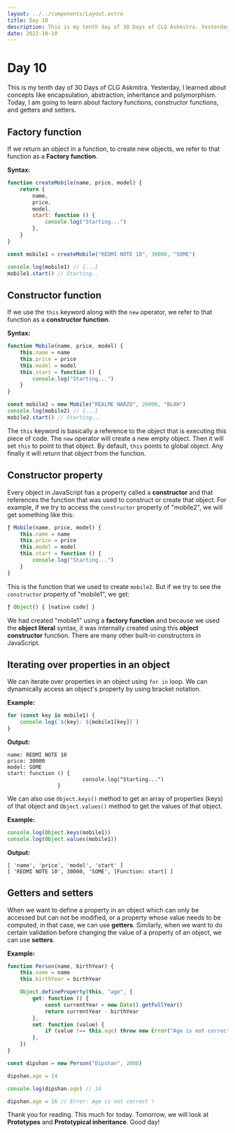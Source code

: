```yaml
---
layout: ../../components/Layout.astro
title: Day 10
description: This is my tenth day of 30 Days of CLG Askmitra. Yesterday, I learned about concepts like encapsulation, abstraction, inheritance and polymorphism. Today, I am going to learn about factory functions, constructor functions, and getters and setters.
date: 2022-10-10
---
```


# Day 10

This is my tenth day of 30 Days of CLG Askmitra. Yesterday, I learned about concepts like encapsulation, abstraction, inheritance and polymorphism. Today, I am going to learn about factory functions, constructor functions, and getters and setters.

## Factory function

If we return an object in a function, to create new objects, we refer to that function as a **Factory function**.

**Syntax:**

```js
function createMobile(name, price, model) {
	return {
		name,
		price,
		model,
		start: function () {
			console.log("Starting...")
		},
	}
}

const mobile1 = createMobile("REDMI NOTE 10", 30000, "SOME")

console.log(mobile1) // {...}
mobile1.start() // Starting..
```

## Constructor function

If we use the `this` keyword along with the `new` operator, we refer to that function as a **constructor function**.

**Syntax:**

```js
function Mobile(name, price, model) {
	this.name = name
	this.price = price
	this.model = model
	this.start = function () {
		console.log("Starting...")
	}
}

const mobile2 = new Mobile("REALME NARZO", 26000, "BLAH")
console.log(mobile2) // {...}
mobile2.start() // Starting...
```

The `this` keyword is basically a reference to the object that is executing this piece of code. The `new` operator will create a new empty object. Then it will set `this` to point to that object. By default, `this` points to global object. Any finally it will return that object from the function.

## Constructor property

Every object in JavaScript has a property called a **constructor** and that references the function that was used to construct or create that object. For example, if we try to access the `constructor` property of "mobile2", we will get something like this:

```js
ƒ Mobile(name, price, model) {
	this.name = name
	this.price = price
	this.model = model
	this.start = function () {
		console.log("Starting...")
	}
}
```

This is the function that we used to create `mobile2`. But if we try to see the `constructor` property of "mobile1", we get:

```js
ƒ Object() { [native code] }
```

We had created "mobile1" using a **factory function** and because we used the **object literal** syntax, it was internally created using this **object constructor** function. There are many other built-in constructors in JavaScript.

## Iterating over properties in an object

We can iterate over properties in an object using `for in` loop. We can dynamically access an object's property by using bracket notation.

**Example:**

```js
for (const key in mobile1) {
	console.log(`${key}: ${mobile1[key]}`)
}
```

**Output:**

```
name: REDMI NOTE 10
price: 30000
model: SOME
start: function () {
                        console.log("Starting...")
                }
```

We can also use `Object.keys()` method to get an array of properties (keys) of that object and `Object.values()` method to get the values of that object.

**Example:**

```js
console.log(Object.keys(mobile1))
console.log(Object.values(mobile1))
```

**Output:**

```
[ 'name', 'price', 'model', 'start' ]
[ 'REDMI NOTE 10', 30000, 'SOME', [Function: start] ]
```

## Getters and setters

When we want to define a property in an object which can only be accessed but can not be modified, or a property whose value needs to be computed, in that case, we can use **getters**. Similarly, when we want to do certain validation before changing the value of a property of an object, we can use **setters**.

**Example:**

```js
function Person(name, birthYear) {
	this.name = name
	this.birthYear = birthYear

	Object.defineProperty(this, "age", {
		get: function () {
			const currentYear = new Date().getFullYear()
			return currentYear - birthYear
		},
		set: function (value) {
			if (value !== this.age) throw new Error("Age is not correct !")
		},
	})
}

const dipshan = new Person("Dipshan", 2008)

dipshan.age = 14

console.log(dipshan.age) // 14

dipshan.age = 16 // Error: Age is not correct !
```

Thank you for reading. This much for today. Tomorrow, we will look at **Prototypes** and **Prototypical inheritance**. Good day!
